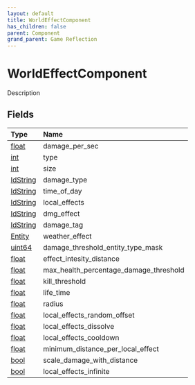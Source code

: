 ```yaml
---
layout: default
title: WorldEffectComponent
has_children: false
parent: Component
grand_parent: Game Reflection
---
```

# WorldEffectComponent
Description 

## Fields

| Type | Name |
|:----------|:--------------|
| [float](/riftbreaker-wiki/docs/game-reflection/components/float/) | damage_per_sec |
| [int](/riftbreaker-wiki/docs/game-reflection/enums/int/) | type |
| [int](/riftbreaker-wiki/docs/game-reflection/enums/int/) | size |
| [IdString](/riftbreaker-wiki/docs/game-reflection/components/id_string/) | damage_type |
| [IdString](/riftbreaker-wiki/docs/game-reflection/components/id_string/) | time_of_day |
| [IdString](/riftbreaker-wiki/docs/game-reflection/components/id_string/) | local_effects |
| [IdString](/riftbreaker-wiki/docs/game-reflection/components/id_string/) | dmg_effect |
| [IdString](/riftbreaker-wiki/docs/game-reflection/components/id_string/) | damage_tag |
| [Entity](/riftbreaker-wiki/docs/game-reflection/classes/entity/) | weather_effect |
| [uint64](/riftbreaker-wiki/docs/game-reflection/components/uint64/) | damage_threshold_entity_type_mask |
| [float](/riftbreaker-wiki/docs/game-reflection/components/float/) | effect_intesity_distance |
| [float](/riftbreaker-wiki/docs/game-reflection/components/float/) | max_health_percentage_damage_threshold |
| [float](/riftbreaker-wiki/docs/game-reflection/components/float/) | kill_threshold |
| [float](/riftbreaker-wiki/docs/game-reflection/components/float/) | life_time |
| [float](/riftbreaker-wiki/docs/game-reflection/components/float/) | radius |
| [float](/riftbreaker-wiki/docs/game-reflection/components/float/) | local_effects_random_offset |
| [float](/riftbreaker-wiki/docs/game-reflection/components/float/) | local_effects_dissolve |
| [float](/riftbreaker-wiki/docs/game-reflection/components/float/) | local_effects_cooldown |
| [float](/riftbreaker-wiki/docs/game-reflection/components/float/) | minimum_distance_per_local_effect |
| [bool](/riftbreaker-wiki/docs/game-reflection/components/bool/) | scale_damage_with_distance |
| [bool](/riftbreaker-wiki/docs/game-reflection/components/bool/) | local_effects_infinite |

